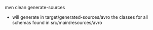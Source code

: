 mvn clean generate-sources
- will generate in target/generated-sources/avro
the classes for all schemas found in src/main/resources/avro